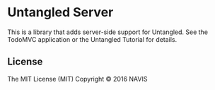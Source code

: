 # Untangled Server

This is a library that adds server-side support for Untangled. See the TodoMVC application or the Untangled
Tutorial for details.

## License

The MIT License (MIT) Copyright © 2016 NAVIS
